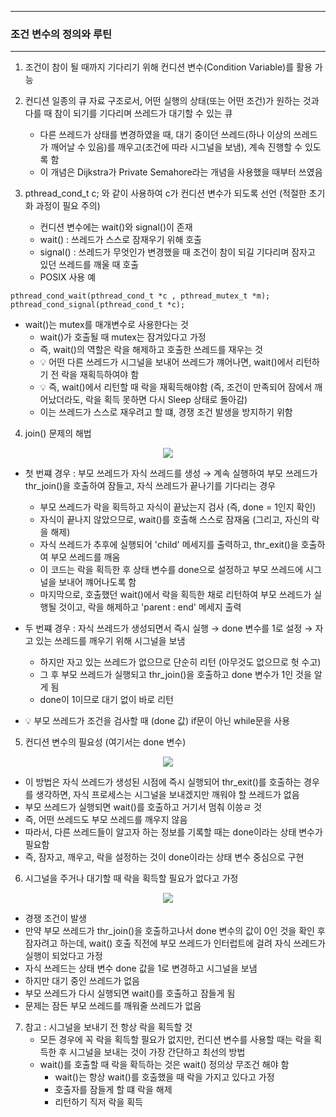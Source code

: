 -----
### 조건 변수의 정의와 루틴
-----
1. 조건이 참이 될 때까지 기다리기 위해 컨디션 변수(Condition Variable)를 활용 가능
2. 컨디션 일종의 큐 자료 구조로서, 어떤 실행의 상태(또는 어떤 조건)가 원하는 것과 다를 때 참이 되기를 기다리며 쓰레드가 대기할 수 있는 큐
   - 다른 쓰레드가 상태를 변경하였을 때, 대기 중이던 쓰레드(하나 이상의 쓰레드가 깨어날 수 있음)를 깨우고(조건에 따라 시그널을 보냄), 계속 진행할 수 있도록 함
   - 이 개념은 Dijkstra가 Private Semahore라는 개념을 사용했을 때부터 쓰였음

3. pthread_cond_t c; 와 같이 사용하여 c가 컨디션 변수가 되도록 선언 (적절한 초기화 과정이 필요 주의)
   - 컨디션 변수에는 wait()와 signal()이 존재
   - wait() : 쓰레드가 스스로 잠재우기 위해 호출
   - signal() : 쓰레드가 무엇인가 변경했을 때 조건이 참이 되길 기다리며 잠자고 있던 쓰레드를 깨울 때 호출
   - POSIX 사용 예
```
pthread_cond_wait(pthread_cond_t *c , pthread_mutex_t *m);
pthread_cond_signal(pthread_cond_t *c);
```

   - wait()는 mutex를 매개변수로 사용한다는 것
     + wait()가 호출될 때 mutex는 잠겨있다고 가정
     + 즉, wait()의 역할은 락을 해제하고 호출한 쓰레드를 재우는 것
     + 💡 어떤 다른 쓰레드가 시그널을 보내어 쓰레드가 꺠어나면, wait()에서 리턴하기 전 락을 재획득하여야 함
     + 💡 즉, wait()에서 리턴할 때 락을 재획득해야함 (즉, 조건이 만족되어 잠에서 깨어났더라도, 락을 획득 못하면 다시 Sleep 상태로 돌아감)
     + 이는 쓰레드가 스스로 재우려고 할 떄, 경쟁 조건 발생을 방지하기 위함

4. join() 문제의 해법
<div align="center">
<img src="https://github.com/user-attachments/assets/05209307-8480-4e8d-baad-d0796270188d">
</div>

   - 첫 번쨰 경우 : 부모 쓰레드가 자식 쓰레드를 생성 → 계속 실행하여 부모 쓰레드가 thr_join()을 호출하여 잠들고, 자식 쓰레드가 끝나기를 기다리는 경우
     + 부모 쓰레드가 락을 획득하고 자식이 끝났는지 검사 (즉, done = 1인지 확인)
     + 자식이 끝나지 않았으므로, wait()를 호출해 스스로 잠재움 (그리고, 자신의 락을 해제)
     + 자식 쓰레드가 추후에 실행되어 'child' 메세지를 출력하고, thr_exit()을 호출하여 부모 쓰레드를 깨움
     + 이 코드는 락을 획득한 후 상태 변수를 done으로 설정하고 부모 쓰레드에 시그널을 보내어 꺠어나도록 함
     + 마지막으로, 호출했던 wait()에서 락을 획득한 채로 리턴하여 부모 쓰레드가 실행될 것이고, 락을 해제하고 'parent : end' 메세지 출력

   - 두 번쨰 경우 : 자식 쓰레드가 생성되면서 즉시 실행 → done 변수를 1로 설정 → 자고 있는 쓰레드를 깨우기 위해 시그널을 보냄
     + 하지만 자고 있는 쓰레드가 없으므로 단순히 리턴 (아무것도 없으므로 헛 수고)
     + 그 후 부모 쓰레드가 실행되고 thr_join()을 호출하고 done 변수가 1인 것을 알게 됨
     + done이 1이므로 대기 없이 바로 리턴

   - 💡 부모 쓰레드가 조건을 검사할 때 (done 값) if문이 아닌 while문을 사용

5. 컨디션 변수의 필요성 (여기서는 done 변수)
<div align="center">
<img src="https://github.com/user-attachments/assets/25e486b3-af27-48e9-a7e7-31c82a8f331b">
</div>

   - 이 방법은 자식 쓰레드가 생성된 시점에 즉시 실행되어 thr_exit()를 호출하는 경우를 생각하면, 자식 프로세스는 시그널을 보내겠지만 깨워야 할 쓰레드가 없음
   - 부모 쓰레드가 실행되면 wait()를 호출하고 거기서 멈춰 이씅ㄹ 것
   - 즉, 어떤 쓰레드도 부모 쓰레드를 깨우지 않음
   - 따라서, 다른 쓰레드들이 알고자 하는 정보를 기록할 때는 done이라는 상태 변수가 필요함
   - 즉, 잠자고, 깨우고, 락을 설정하는 것이 done이라는 상태 변수 중심으로 구현

6. 시그널을 주거나 대기할 때 락을 획득할 필요가 없다고 가정
<div align="center">
<img src="https://github.com/user-attachments/assets/3fbb8c31-4e58-4741-97ce-f393eb7362b7">
</div>

   - 경쟁 조건이 발생
   - 만약 부모 쓰레드가 thr_join()을 호출하고나서 done 변수의 값이 0인 것을 확인 후 잠자려고 하는데, wait() 호출 직전에 부모 쓰레드가 인터럽트에 걸려 자식 쓰레드가 실행이 되었다고 가정
   - 자식 쓰레드는 상태 변수 done 값을 1로 변경하고 시그널을 보냄
   - 하지만 대기 중인 쓰레드가 없음
   - 부모 쓰레드가 다시 실행되면 wait()를 호출하고 잠들게 됨
   - 문제는 잠든 부모 쓰레드를 깨워줄 쓰레드가 없음

7. 참고 : 시그널을 보내기 전 항상 락을 획득할 것
   - 모든 경우에 꼭 락을 획득할 필요가 없지만, 컨디션 변수를 사용할 때는 락을 획득한 후 시그널을 보내는 것이 가장 간단하고 최선의 방법
   - wait()를 호출할 때 락을 확득하는 것은 wait() 정의상 무조건 해야 함
     + wait()는 항상 wait()를 호출했을 때 락을 가지고 있다고 가정
     + 호출자를 잠들게 할 떄 락을 해제
     + 리턴하기 직저 락을 획득
